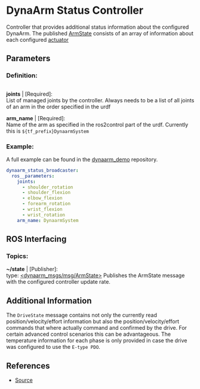# DynaArm Status Controller

Controller that provides additional status information about the configured DynaArm.
The published [ArmState](https://github.com/Duatic/dynaarm_driver/blob/main/dynaarm_msgs/msg/ArmState.msg) consists of an array of information about each configured [actuator](https://github.com/Duatic/dynaarm_driver/blob/main/dynaarm_msgs/msg/DriveState.msg)

## Parameters

### Definition:
```{literalinclude} ../../dynaarm_controllers/src/dynaarm_status_broadcaster_parameters.yaml
```

__joints__ | [Required]:\
List of managed joints by the controller. Always needs to be a list of all joints of an arm in the order specified in the urdf

__arm_name__ | [Required]:\
Name of the arm as specified in the ros2control part of the urdf. Currently this is `${tf_prefix}DynaarmSystem`


### Example:

A full example can be found in the [dynaarm_demo](https://github.com/Duatic/dynaarm_demo/blob/main/dynaarm_examples/config/controllers.yaml) repository.

```yaml
dynaarm_status_broadcaster:
  ros__parameters:
    joints:
      - shoulder_rotation
      - shoulder_flexion
      - elbow_flexion
      - forearm_rotation
      - wrist_flexion
      - wrist_rotation
    arm_name: DynaarmSystem
```

## ROS Interfacing

### Topics:

__~/state__ | [Publisher]:\
type: [<dynaarm_msgs/msg/ArmState>](https://github.com/Duatic/dynaarm_driver/blob/main/dynaarm_msgs/msg/ArmState.msg)
Publishes the ArmState message with the configured controller update rate.

## Additional Information

The `DriveState` message contains not only the currently read position/velocity/effort information but also the position/velocity/effort commands that where actually command and confirmed by the drive. For certain advanced control scenarios this can be advantageous. The temperature information for each phase is only provided in case the drive was configured to use the `E-type PDO`.

## References

* [Source](https://github.com/Duatic/dynaarm_driver/blob/main/dynaarm_controllers/include/dynaarm_controllers/dynaarm_status_broadcaster.hpp)
